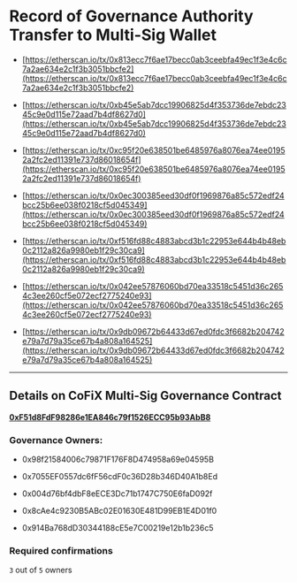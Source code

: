 # Record of Governance Authority Transfer to Multi-Sig Wallet

- [https://etherscan.io/tx/0x813ecc7f6ae17becc0ab3ceebfa49ec1f3e4c6c7a2ae634e2c1f3b3051bbcfe2](https://etherscan.io/tx/0x813ecc7f6ae17becc0ab3ceebfa49ec1f3e4c6c7a2ae634e2c1f3b3051bbcfe2)

- [https://etherscan.io/tx/0xb45e5ab7dcc19906825d4f353736de7ebdc2345c9e0d115e72aad7b4df8627d0](https://etherscan.io/tx/0xb45e5ab7dcc19906825d4f353736de7ebdc2345c9e0d115e72aad7b4df8627d0)

- [https://etherscan.io/tx/0xc95f20e638501be6485976a8076ea74ee01952a2fc2ed11391e737d86018654f](https://etherscan.io/tx/0xc95f20e638501be6485976a8076ea74ee01952a2fc2ed11391e737d86018654f)

- [https://etherscan.io/tx/0x0ec300385eed30df0f1969876a85c572edf24bcc25b6ee038f0218cf5d045349](https://etherscan.io/tx/0x0ec300385eed30df0f1969876a85c572edf24bcc25b6ee038f0218cf5d045349)

- [https://etherscan.io/tx/0xf516fd88c4883abcd3b1c22953e644b4b48eb0c2112a826a9980eb1f29c30ca9](https://etherscan.io/tx/0xf516fd88c4883abcd3b1c22953e644b4b48eb0c2112a826a9980eb1f29c30ca9)

- [https://etherscan.io/tx/0x042ee57876060bd70ea33518c5451d36c2654c3ee260cf5e072ecf2775240e93](https://etherscan.io/tx/0x042ee57876060bd70ea33518c5451d36c2654c3ee260cf5e072ecf2775240e93)

- [https://etherscan.io/tx/0x9db09672b64433d67ed0fdc3f6682b204742e79a7d79a35ce67b4a808a164525](https://etherscan.io/tx/0x9db09672b64433d67ed0fdc3f6682b204742e79a7d79a35ce67b4a808a164525)

---

## Details on CoFiX Multi-Sig Governance Contract

**[0xF51d8FdF98286e1EA846c79f1526ECC95b93AbB8](https://etherscan.io/address/0xF51d8FdF98286e1EA846c79f1526ECC95b93AbB8)**

### Governance Owners:

- 0x98f21584006c79871F176F8D474958a69e04595B

- 0x7055EF0557dc6fF56cdF0c36D28b346D40A1b8Ed

- 0x004d76bf4dbF8eECE3Dc71b1747C750E6faD092f

- 0x8cAe4c9230B5ABc02E01630E481D99EB1E4D01f0

- 0x914Ba768dD30344188cE5e7C00219e12b1b236c5

### Required confirmations

`3` out of `5` owners